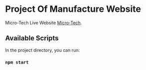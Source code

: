 # Project Of Manufacture Website

Micro-Tech Live Website [Micro-Tech](https://micro-tech-b6d08.web.app/).

## Available Scripts

In the project directory, you can run:

### `npm start`
